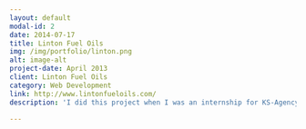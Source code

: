 ```yaml
---
layout: default
modal-id: 2
date: 2014-07-17
title: Linton Fuel Oils
img: /img/portfolio/linton.png
alt: image-alt
project-date: April 2013
client: Linton Fuel Oils
category: Web Development
link: http://www.lintonfueloils.com/
description: 'I did this project when I was an internship for KS-Agency. The objective was to develop all the HTML and CSS from a static design and adapt it to work with Drupal as CMS. In addition the project requires a lubricants finder section, so I have to populate a SQL database and develop a search section to explore it.'

---
```

